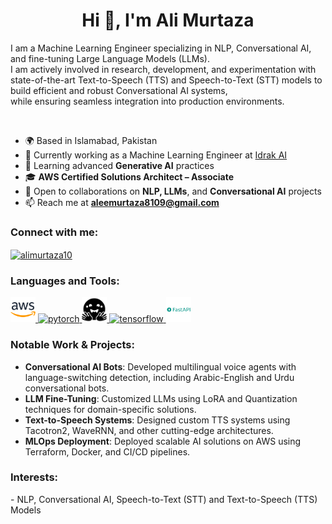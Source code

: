 <h1 align="center">Hi 👋, I'm Ali Murtaza</h1>

I am a Machine Learning Engineer specializing in NLP, Conversational AI, and fine-tuning Large Language Models (LLMs).  
I am actively involved in research, development, and experimentation with state-of-the-art Text-to-Speech (TTS) and Speech-to-Text (STT) models to build efficient and robust Conversational AI systems,  
while ensuring seamless integration into production environments.  

<br>  

- 🌍 Based in Islamabad, Pakistan  
- 🔭 Currently working as a Machine Learning Engineer at [Idrak AI](https://idrakai.com/)  
- 🌱 Learning advanced **Generative AI** practices  
- 🎓 **AWS Certified Solutions Architect – Associate**  
- 🤝 Open to collaborations on **NLP, LLMs**, and **Conversational AI** projects  
- 📫 Reach me at **aleemurtaza8109@gmail.com**  




<h3 align="left">Connect with me:</h3>
<p align="left">
  <a href="https://linkedin.com/in/alimurtaza10" target="blank"><img align="center" src="https://raw.githubusercontent.com/rahuldkjain/github-profile-readme-generator/master/src/images/icons/Social/linked-in-alt.svg" alt="alimurtaza10" height="30" width="40" /></a
</p>

<h3 align="left">Languages and Tools:</h3>
<p align="left">
  <a href="https://aws.amazon.com" target="_blank" rel="noreferrer"> <img src="https://raw.githubusercontent.com/devicons/devicon/master/icons/amazonwebservices/amazonwebservices-original-wordmark.svg" alt="aws" width="40" height="40"/> </a>
  <a href="https://pytorch.org/" target="_blank" rel="noreferrer"> <img src="https://www.vectorlogo.zone/logos/pytorch/pytorch-icon.svg" alt="pytorch" width="40" height="40"/> </a>
  <a href="https://huggingface.co/" target="_blank" rel="noreferrer"> <img src="https://raw.githubusercontent.com/simple-icons/simple-icons/develop/icons/huggingface.svg" alt="huggingface" width="40" height="40"/> </a>
  <a href="https://www.tensorflow.org" target="_blank" rel="noreferrer"> <img src="https://www.vectorlogo.zone/logos/tensorflow/tensorflow-icon.svg" alt="tensorflow" width="40" height="40"/> </a>
  <a href="https://www.fastapi.tiangolo.com" target="_blank" rel="noreferrer"> <img src="https://raw.githubusercontent.com/devicons/devicon/master/icons/fastapi/fastapi-original-wordmark.svg" alt="fastapi" width="40" height="40"/> </a>

</p>

<h3 align="left">Notable Work & Projects:</h3>
<ul>
  <li><strong>Conversational AI Bots</strong>: Developed multilingual voice agents with language-switching detection, including Arabic-English and Urdu conversational bots.</li>
  <li><strong>LLM Fine-Tuning</strong>: Customized LLMs using LoRA and Quantization techniques for domain-specific solutions.</li>
  <li><strong>Text-to-Speech Systems</strong>: Designed custom TTS systems using Tacotron2, WaveRNN, and other cutting-edge architectures.</li>
  <li><strong>MLOps Deployment</strong>: Deployed scalable AI solutions on AWS using Terraform, Docker, and CI/CD pipelines.</li>
</ul>


<h3 align="left">Interests:</h3>
- NLP, Conversational AI, Speech-to-Text (STT) and Text-to-Speech (TTS) Models
